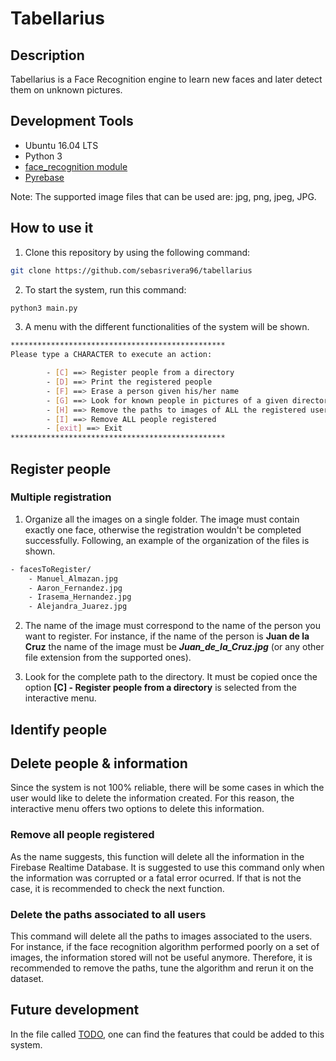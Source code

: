 # Tabellarius

## Description

Tabellarius is a Face Recognition engine to learn new faces and later detect them on unknown pictures.

## Development Tools

- Ubuntu 16.04 LTS
- Python 3
- [face_recognition module](https://github.com/ageitgey/face_recognition)
- [Pyrebase](https://github.com/thisbejim/Pyrebase)

Note: The supported image files that can be used are: jpg, png, jpeg, JPG.

## How to use it

1. Clone this repository by using the following command:

``` bash
git clone https://github.com/sebasrivera96/tabellarius
```

2. To start the system, run this command:

``` bash
python3 main.py
```

3. A menu with the different functionalities of the system will be shown.

``` bash
************************************************
Please type a CHARACTER to execute an action:

        - [C] ==> Register people from a directory
        - [D] ==> Print the registered people
        - [F] ==> Erase a person given his/her name
        - [G] ==> Look for known people in pictures of a given directory
        - [H] ==> Remove the paths to images of ALL the registered users
        - [I] ==> Remove ALL people registered
        - [exit] ==> Exit
************************************************
```

## Register people

### Multiple registration

1. Organize all the images on a single folder. The image must contain exactly one face, otherwise the registration wouldn't be completed successfully. Following, an example of the organization of the files is shown.

```bash
- facesToRegister/
    - Manuel_Almazan.jpg
    - Aaron_Fernandez.jpg
    - Irasema_Hernandez.jpg
    - Alejandra_Juarez.jpg
```

2. The name of the image must correspond to the name of the person you want to register. For instance, if the name of the person is **Juan de la Cruz** the name of the image must be **_Juan_de_la_Cruz.jpg_** (or any other file extension from the supported ones).

3. Look for the complete path to the directory. It must be copied once the option **[C] - Register people from a directory** is selected from the interactive menu.

<!-- #### Single registration -->

## Identify people

## Delete people & information

Since the system is not 100% reliable, there will be some cases in which the user would like to delete the information created. For this reason, the interactive menu offers two options to delete this information.

### Remove all people registered

As the name suggests, this function will delete all the information in the Firebase Realtime Database. It is suggested to use this command only when the information was corrupted or a fatal error ocurred. If that is not the case, it is recommended to check the next function.

### Delete the paths associated to all users

This command will delete all the paths to images associated to the users. For instance, if the face recognition algorithm performed poorly on a set of images, the information stored will not be useful anymore. Therefore, it is recommended to remove the paths, tune the algorithm and rerun it on the dataset.

## Future development

In the file called [TODO](./TODO.md), one can find the features that could be added to this system.